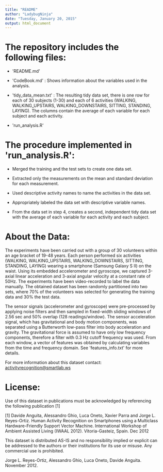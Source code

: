 ```yaml
---
title: "README"
author: "LadybugNinja"
date: "Tuesday, January 20, 2015"
output: html_document
---
```


The repository includes the following files:
=========================================

- 'README.md'

- 'CodeBook.md' : Shows information about the variables used in the analysis.

- 'tidy_data_mean.txt' : The resulting tidy data set, there is one row for each
of 30 subjects (1-30) and each of 6 activities (WALKING, WALKING_UPSTAIRS, 
WALKING_DOWNSTAIRS, SITTING, STANDING, LAYING).  The columns contain the average 
of each variable for each subject and each activity.

- 'run_analysis.R'

The procedure implemented in 'run_analysis.R':
=============================================
- Merged the training and the test sets to create one data set.

- Extracted only the measurements on the mean and standard deviation for each measurement. 

- Used descriptive activity names to name the activities in the data set.

- Appropriately labeled the data set with descriptive variable names. 

- From the data set in step 4, creates a second, independent tidy data set with 
the average of each variable for each activity and each subject.



About the Data:
===============
The experiments have been carried out with a group of 30 volunteers within an age bracket of 19-48 years. Each person performed six activities (WALKING, WALKING_UPSTAIRS, WALKING_DOWNSTAIRS, SITTING, STANDING, LAYING) wearing a smartphone (Samsung Galaxy S II) on the waist. Using its embedded accelerometer and gyroscope, we captured 3-axial linear acceleration and 3-axial angular velocity at a constant rate of 50Hz. The experiments have been video-recorded to label the data manually. The obtained dataset has been randomly partitioned into two sets, where 70% of the volunteers was selected for generating the training data and 30% the test data. 

The sensor signals (accelerometer and gyroscope) were pre-processed by applying noise filters and then sampled in fixed-width sliding windows of 2.56 sec and 50% overlap (128 readings/window). The sensor acceleration signal, which has gravitational and body motion components, was separated using a Butterworth low-pass filter into body acceleration and gravity. The gravitational force is assumed to have only low frequency components, therefore a filter with 0.3 Hz cutoff frequency was used. From each window, a vector of features was obtained by calculating variables from the time and frequency domain. See 'features_info.txt' for more details. 

For more information about this dataset contact: activityrecognition@smartlab.ws


License:
========
Use of this dataset in publications must be acknowledged by referencing the following publication [1] 

[1] Davide Anguita, Alessandro Ghio, Luca Oneto, Xavier Parra and Jorge L. Reyes-Ortiz. Human Activity Recognition on Smartphones using a Multiclass Hardware-Friendly Support Vector Machine. International Workshop of Ambient Assisted Living (IWAAL 2012). Vitoria-Gasteiz, Spain. Dec 2012

This dataset is distributed AS-IS and no responsibility implied or explicit can be addressed to the authors or their institutions for its use or misuse. Any commercial use is prohibited.

Jorge L. Reyes-Ortiz, Alessandro Ghio, Luca Oneto, Davide Anguita. November 2012.

